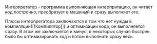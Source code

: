 Интерпретатор - программа выполняющая интерпритацию, он читает код построчно, преобразует в машиный и сразу выполняет его.

Плюсы интерпретатора заключаются в том что нет нужды в компиляции([[Компилятор]]) и оптимизации кода, он выполняется сразу. В этом же заключается и минус, в некоторых случая быстрее было бы оптимизировать код и потом выполнить сразу весь.

